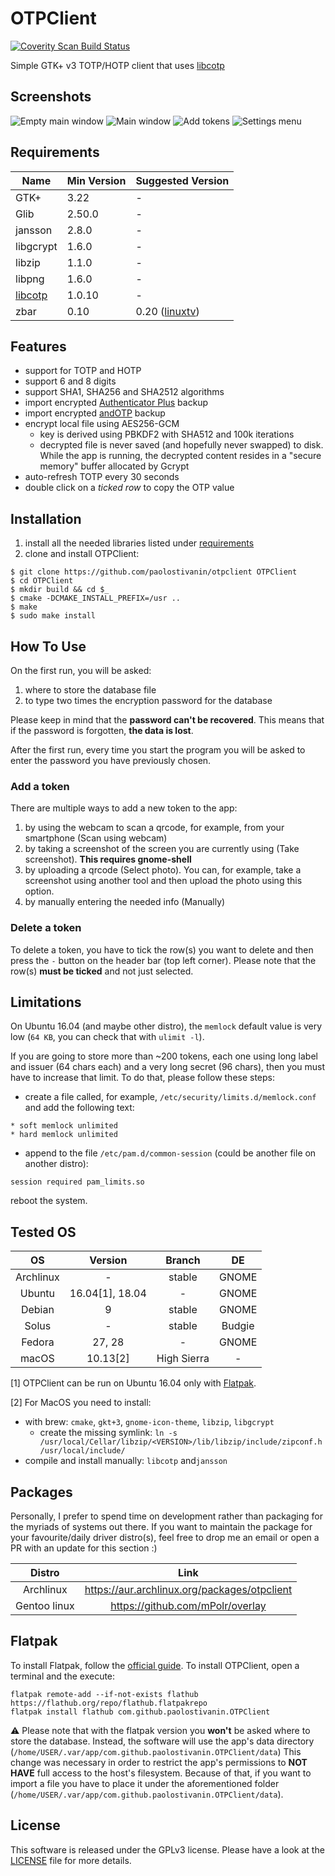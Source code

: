 # OTPClient
<a href="https://scan.coverity.com/projects/paolostivanin-otpclient">
  <img alt="Coverity Scan Build Status"
       src="https://scan.coverity.com/projects/12749/badge.svg"/>
</a>

Simple GTK+ v3 TOTP/HOTP client that uses [libcotp](https://github.com/paolostivanin/libcotp)

## Screenshots
![Empty main window](/data/screenshots/empty-mainwin.png?raw=true "Empty main window")
![Main window](/data/screenshots/mainwin.png?raw=true "Main window")
![Add tokens](/data/screenshots/add-new.png?raw=true "Add new tokens")
![Settings menu](/data/screenshots/menu.png?raw=true "Settings menu")

## Requirements
|Name|Min Version|Suggested Version|
|----|-----------|-----------------|
|GTK+|3.22|-|
|Glib|2.50.0|-|
|jansson|2.8.0|-|
|libgcrypt|1.6.0|-|
|libzip|1.1.0|-|
|libpng|1.6.0|-|
|[libcotp](https://github.com/paolostivanin/libcotp)|1.0.10|-|
|zbar|0.10|0.20 ([linuxtv](https://linuxtv.org/downloads/zbar/))    |

## Features
- support for TOTP and HOTP
- support 6 and 8 digits
- support SHA1, SHA256 and SHA2512 algorithms
- import encrypted [Authenticator Plus](https://www.authenticatorplus.com/) backup
- import encrypted [andOTP](https://github.com/flocke/andOTP) backup
- encrypt local file using AES256-GCM
  - key is derived using PBKDF2 with SHA512 and 100k iterations
  - decrypted file is never saved (and hopefully never swapped) to disk. While the app is running, the decrypted content resides in a "secure memory" buffer allocated by Gcrypt 
- auto-refresh TOTP every 30 seconds
- double click on a *ticked row* to copy the OTP value

## Installation
1. install all the needed libraries listed under [requirements](#requirements)
2. clone and install OTPClient:
```
$ git clone https://github.com/paolostivanin/otpclient OTPClient
$ cd OTPClient
$ mkdir build && cd $_
$ cmake -DCMAKE_INSTALL_PREFIX=/usr ..
$ make
$ sudo make install
```

## How To Use
On the first run, you will be asked:

1. where to store the database file
2. to type two times the encryption password for the database

Please keep in mind that the **password can't be recovered**. This means that if the password is forgotten, **the data is lost**.

After the first run, every time you start the program you will be asked to enter the password you have previously chosen.

### Add a token
There are multiple ways to add a new token to the app:
1. by using the webcam to scan a qrcode, for example, from your smartphone (Scan using webcam)
2. by taking a screenshot of the screen you are currently using (Take screenshot). **This requires gnome-shell**
3. by uploading a qrcode (Select photo). You can, for example, take a screenshot using another tool and then upload the photo using this option.
4. by manually entering the needed info (Manually)

### Delete a token
To delete a token, you have to tick the row(s) you want to delete and then press the `-` button on the header bar (top left corner).
Please note that the row(s) **must be ticked** and not just selected.

## Limitations
On Ubuntu 16.04 (and maybe other distro), the `memlock` default value is very low (`64 KB`, you can check that with `ulimit -l`).

If you are going to store more than ~200 tokens, each one using long label and issuer (64 chars each) and a very long secret (96 chars), then you must have to increase that limit.
To do that, please follow these steps:
* create a file called, for example, `/etc/security/limits.d/memlock.conf` and add the following text:
```
* soft memlock unlimited
* hard memlock unlimited
```
* append to the file `/etc/pam.d/common-session` (could be another file on another distro):
```
session required pam_limits.so
```
reboot the system.

## Tested OS

|OS|Version|Branch|DE|
|:-:|:----:|:----:|:-:|
|Archlinux|-|stable|GNOME|
|Ubuntu|16.04[1], 18.04|-|GNOME|
|Debian|9|stable|GNOME|
|Solus|-|stable|Budgie|
|Fedora|27, 28|-|GNOME|
|macOS|10.13[2]|High Sierra|-|

[1] OTPClient can be run on Ubuntu 16.04 only with [Flatpak](#flatpak).

[2] For MacOS you need to install:
- with brew: `cmake`, `gkt+3`, `gnome-icon-theme`, `libzip`, `libgcrypt`
  - create the missing symlink: `ln -s /usr/local/Cellar/libzip/<VERSION>/lib/libzip/include/zipconf.h /usr/local/include/`
- compile and install manually: `libcotp` and`jansson`

## Packages
Personally, I prefer to spend time on development rather than packaging for the myriads of systems out there. If you want to maintain the package for your favourite/daily driver distro(s), feel free to drop me an email or open a PR with an update for this section :)

|Distro|Link|
|:-:|:---:|
|Archlinux|https://aur.archlinux.org/packages/otpclient|
|Gentoo linux|https://github.com/mPolr/overlay|

## Flatpak
To install Flatpak, follow the [official guide](https://flatpak.org/getting.html). To install OTPClient, open a terminal and the execute:
```
flatpak remote-add --if-not-exists flathub https://flathub.org/repo/flathub.flatpakrepo
flatpak install flathub com.github.paolostivanin.OTPClient
```

:warning: Please note that with the flatpak version you **won't** be asked where to store the database. Instead, the software will use the app's data directory (`/home/USER/.var/app/com.github.paolostivanin.OTPClient/data`)
This change was necessary in order to restrict the app's permissions to **NOT HAVE** full access to the host's filesystem.
Because of that, if you want to import a file you have to place it under the aforementioned folder (`/home/USER/.var/app/com.github.paolostivanin.OTPClient/data`).

## License
This software is released under the GPLv3 license. Please have a look at the [LICENSE](LICENSE) file for more details.
 
